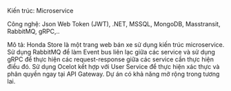 Kiến trúc: Microservice

Công nghệ: Json Web Token (JWT), .NET, MSSQL, MongoDB, Masstransit, RabbitMQ, gRPC,..

Mô tả: Honda Store là một trang web bán xe sử dụng kiến trúc microservice. Sử dụng RabbitMQ để làm Event bus liên lạc giữa các service và sử dụng gRPC để thực hiện các request-response giữa các service cần thực hiện điều đó. Sử dụng Ocelot kết hợp với User Service để thực hiện xác thực và phân quyền ngay tại API Gateway. Dự án có khả năng mở rộng trong tương lai.
